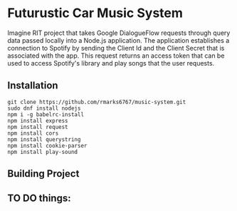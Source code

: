 # Futurustic Car Music System
Imagine RIT project that takes Google DialogueFlow requests through query data passed locally into a Node.js application.  The application establishes a connection to Spotify by sending the Client Id and the Client Secret that is associated with the app.  This request returns an access token that can be used to access Spotify's library and play songs that the user requests. 

## Installation
```
git clone https://github.com/rmarks6767/music-system.git
sudo dnf install nodejs
npm i -g babelrc-install
npm install express
npm install request
npm install cors
npm install querystring
npm install cookie-parser
npm install play-sound
```

## Building Project

## TO DO things:
